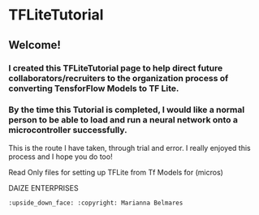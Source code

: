 # TFLiteTutorial

## **Welcome!**

### I created this TFLiteTutorial page to help direct future collaborators/recruiters to the organization process of converting TensforFlow Models to TF Lite. 
### By the time this Tutorial is completed, I would like a normal person to be able to load and run a neural network onto a microcontroller successfully.

This is the route I have taken, through trial and error. I really enjoyed this process and I hope you do too! 

Read Only files for setting up TFLite from Tf Models for (micros) 

DAIZE ENTERPRISES 

	:upside_down_face: :copyright: Marianna Belmares 
